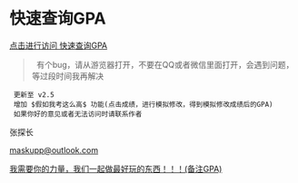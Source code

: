 # 快速查询GPA
[点击进行访问 快速查询GPA](http://gpa.ngrok.club:8080/getGPA/gpa/login)
>  有个bug，请从游览器打开，不要在QQ或者微信里面打开，会遇到问题，等过段时间我再解决
 
>  
```
 更新至 v2.5
 增加 $假如我考这么高$ 功能(点击成绩，进行模拟修改，得到模拟修改成绩后的GPA)
 如果你好的意见或者无法访问时请联系作者
 ```
 
 张探长 
 
 
 maskupp@outlook.com
 
 
[我需要你的力量，我们一起做最好玩的东西！！！(备注GPA)](https://github.com/whoma/GPA-FOR-TCU/blob/master/find%20me.jpg)
